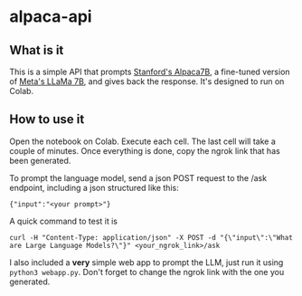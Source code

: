 # alpaca-api

## What is it
This is a simple API that prompts [Stanford's Alpaca7B](https://github.com/tatsu-lab/stanford_alpaca), a fine-tuned version of [Meta's LLaMa 7B](https://huggingface.co/decapoda-research/llama-7b-hf), and gives back the response.
It's designed to run on Colab.

## How to use it
Open the notebook on Colab.
Execute each cell. The last cell will take a couple of minutes. Once everything is done, copy the ngrok link that has been generated.

To prompt the language model, send a json POST request to the /ask endpoint, including a json structured like this:
```
{"input":"<your prompt>"}
```

A quick command to test it is 
```
curl -H "Content-Type: application/json" -X POST -d "{\"input\":\"What are Large Language Models?\"}" <your_ngrok_link>/ask
```

I also included a **very** simple web app to prompt the LLM, just run it using `python3 webapp.py`. Don't forget to change the ngrok link with the one you generated. 
